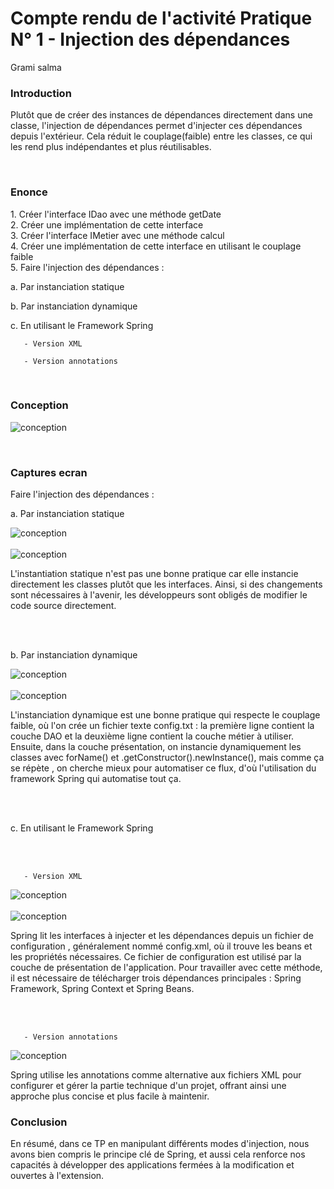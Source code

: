 <h1>Compte rendu de l'activité Pratique N° 1 - Injection des dépendances </h1>
Grami salma 
<h3>Introduction</h3>
<p>Plutôt que de créer des instances de dépendances directement dans une classe, l'injection de dépendances permet d'injecter ces dépendances depuis l'extérieur. Cela réduit le couplage(faible) entre les classes, ce qui les rend plus indépendantes et plus réutilisables. </p>
<br>
<h3>Enonce</h3>
1. Créer l'interface IDao avec une méthode getDate
<br>
2. Créer une implémentation de cette interface 
<br>
3. Créer l'interface IMetier avec une méthode calcul
<br>
4. Créer une implémentation de cette interface en utilisant le couplage faible
<br>
5. Faire l'injection des dépendances :

  a. Par instanciation statique

  b. Par instanciation dynamique

  c. En utilisant le Framework Spring

       - Version XML

       - Version annotations
<br>
<h3>Conception</h3>
<img alt="conception" src="captures/conception.png">
<p></p>
<br>

<h3>Captures ecran </h3>
Faire l'injection des dépendances :

<p>a. Par instanciation statique</p>
<img alt="conception" src="captures/instanciation_statique1.jpg">
<br>
<br>
<img alt="conception" src="captures/instanciation_statique2.png">
<p>L'instantiation statique n'est pas une bonne pratique car elle instancie directement les classes plutôt que les interfaces.
Ainsi, si des changements sont nécessaires à l'avenir, les développeurs sont obligés de modifier le code source directement. </p>
<br>
<br>
<p>b. Par instanciation dynamique</p>
<img alt="conception" src="captures/instanciation_dynamique1.jpg">
<br>
<br>
<img alt="conception" src="captures/instanciation_dynamique2.jpg">
<p>L'instanciation dynamique est une bonne pratique qui respecte le couplage faible, où l'on crée un 
fichier texte config.txt : la première ligne contient la couche DAO et la deuxième ligne contient la couche
métier à utiliser. Ensuite, dans la couche présentation, on instancie dynamiquement les classes avec forName() et
.getConstructor().newInstance(), mais comme ça se répète
, on cherche mieux pour automatiser ce flux, d'où l'utilisation du framework Spring qui automatise tout ça. </p>
<br>
<br>
<p>c. En utilisant le Framework Spring</p>
<br>
<br>


       - Version XML
<img alt="conception" src="captures/springxml.jpg">
<br>
<br>
<img alt="conception" src="captures/springxml2.jpg">
<p>Spring lit les interfaces à injecter et les dépendances depuis un fichier de configuration
, généralement nommé config.xml, où il trouve les beans et les propriétés nécessaires.
Ce fichier de configuration est utilisé par la couche de présentation de l'application.
Pour travailler avec cette méthode, il est nécessaire de télécharger trois dépendances principales : 
Spring Framework, Spring Context et Spring Beans.</p>
<br>
<br>

       - Version annotations
<img alt="conception" src="captures/springannotations.png">
<p>Spring utilise les annotations comme alternative aux fichiers XML pour configurer et gérer la partie technique d'un projet, offrant ainsi une approche plus concise et plus facile à maintenir.</p>
<h3>Conclusion</h3>
<p>En résumé, dans ce TP en manipulant différents modes d'injection, nous avons bien compris le principe clé de Spring, et aussi cela renforce nos capacités à développer des applications fermées à la modification et ouvertes à l'extension.</p>